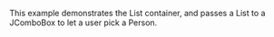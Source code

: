 This example demonstrates the List container, and passes a 
List<Person> to a JComboBox to let a user pick a Person.